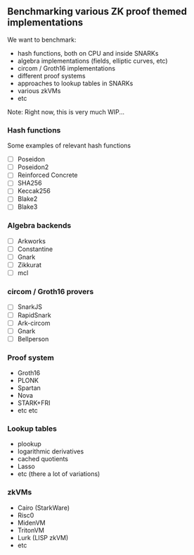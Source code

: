 
Benchmarking various ZK proof themed implementations 
----------------------------------------------------

We want to benchmark:

- hash functions, both on CPU and inside SNARKs
- algebra implementations (fields, elliptic curves, etc)
- circom / Groth16 implementations
- different proof systems
- approaches to lookup tables in SNARKs
- various zkVMs
- etc

Note: Right now, this is very much WIP...


### Hash functions

Some examples of relevant hash functions

- [ ] Poseidon
- [ ] Poseidon2
- [ ] Reinforced Concrete
- [ ] SHA256
- [ ] Keccak256
- [ ] Blake2
- [ ] Blake3

### Algebra backends

- [ ] Arkworks
- [ ] Constantine
- [ ] Gnark
- [ ] Zikkurat
- [ ] mcl

### circom / Groth16 provers

- [ ] SnarkJS
- [ ] RapidSnark
- [ ] Ark-circom
- [ ] Gnark
- [ ] Bellperson

### Proof system

- Groth16
- PLONK
- Spartan
- Nova
- STARK+FRI
- etc etc

### Lookup tables

- plookup
- logarithmic derivatives
- cached quotients
- Lasso
- etc (there a lot of variations)

### zkVMs

- Cairo (StarkWare)
- Risc0
- MidenVM
- TritonVM
- Lurk (LISP zkVM)
- etc

